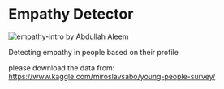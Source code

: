 # Empathy Detector
![empathy-intro](https://miro.medium.com/max/1034/1*upSrofhfVQzTjdXoZBwuzw.jpeg)
by Abdullah Aleem


Detecting empathy in people based on their profile

please download the data from:
https://www.kaggle.com/miroslavsabo/young-people-survey/
